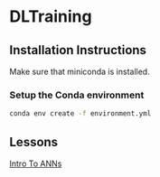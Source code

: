 # DLTraining


## Installation Instructions

Make sure that miniconda is installed.

### Setup the Conda environment

```bash
conda env create -f environment.yml
```


## Lessons

[Intro To ANNs](InroToANN/IntroToANN.slides.html)
